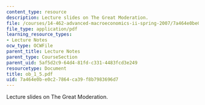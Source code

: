 ```yaml
---
content_type: resource
description: Lecture slides on The Great Moderation.
file: /courses/14-462-advanced-macroeconomics-ii-spring-2007/7a464e0be0c27864ca39f8b7983696d7_ob_1_5.pdf
file_type: application/pdf
learning_resource_types:
- Lecture Notes
ocw_type: OCWFile
parent_title: Lecture Notes
parent_type: CourseSection
parent_uid: 5af5d2c9-64d4-81fd-c331-4483fcd3e249
resourcetype: Document
title: ob_1_5.pdf
uid: 7a464e0b-e0c2-7864-ca39-f8b7983696d7
---
```

Lecture slides on The Great Moderation.

